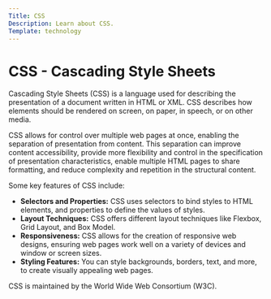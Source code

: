 ```yaml
---
Title: CSS
Description: Learn about CSS.
Template: technology
---
```


# CSS - Cascading Style Sheets

Cascading Style Sheets (CSS) is a language used for describing the presentation of a document written in HTML or XML. CSS describes how elements should be rendered on screen, on paper, in speech, or on other media.

CSS allows for control over multiple web pages at once, enabling the separation of presentation from content. This separation can improve content accessibility, provide more flexibility and control in the specification of presentation characteristics, enable multiple HTML pages to share formatting, and reduce complexity and repetition in the structural content.

Some key features of CSS include:

- **Selectors and Properties:** CSS uses selectors to bind styles to HTML elements, and properties to define the values of styles.
- **Layout Techniques:** CSS offers different layout techniques like Flexbox, Grid Layout, and Box Model.
- **Responsiveness:** CSS allows for the creation of responsive web designs, ensuring web pages work well on a variety of devices and window or screen sizes.
- **Styling Features:** You can style backgrounds, borders, text, and more, to create visually appealing web pages.

CSS is maintained by the World Wide Web Consortium (W3C).
